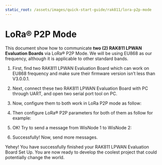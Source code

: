 ```yaml
---
static_root: /assets/images/quick-start-guide/rak811/lora-p2p-mode
---
```


# LoRa® P2P Mode

This document show how to communicate **two (2) RAK811 LPWAN Evaluation Boards** via LoRa® P2P Mode. We will be using EU868 as our frequency, although it is applicable to other standard bands.

1. First, find two RAK811 LPWAN Evaluation Board which can work on EU868 frequency and make sure their firmware version isn’t less than V3.0.0.1.

2. Next, connect these two RAK811 LPWAN Evaluation Board with PC through UART, and open two serial port tool on PC.

3. Now, configure them to both work in LoRa P2P mode as follow:

<rk-img
  :src="`${$frontmatter.static_root}/wiyvchxtiv4tgr3izuff.png`"
  width="100%"
  figure-number="1"
  caption="P2P Initialization"
/>

4. Then configure LoRa® P2P parameters for both of them as follow for example:

<rk-img
  :src="`${$frontmatter.static_root}/vctdlxrvu3lx48qfgxi9.jpg`"
  width="100%"
  figure-number="2"
  caption="Configuring P2P in both RAK811 Nodes"
/>

5. OK! Try to send a message from WisNode 1 to WisNode 2:

<rk-img
  :src="`${$frontmatter.static_root}/og3igkq8zhfftiaunbt6.jpg`"
  width="100%"
  figure-number="3"
  caption="Message sent and received status in the two Nodes"
/>

6. Successfully! Now, send more messages.

<rk-img
  :src="`${$frontmatter.static_root}/jsqpvwg7m8cwl7zr4zf5.jpg`"
  width="100%"
  figure-number="4"
  caption="Succeeding Messages sent to the other Node"
/>

Yehey! You have successfully finished your RAK811 LPWAN Evaluation Board Set Up. You are now ready to develop the coolest project that could potentially change the world.

